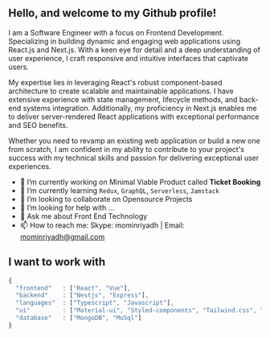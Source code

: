 
## Hello, and welcome to my Github profile!

I am a Software Engineer with a focus on Frontend Development. Specializing in building dynamic and engaging web applications using React.js and Next.js. With a keen eye for detail and a deep understanding of user experience, I craft responsive and intuitive interfaces that captivate users.

My expertise lies in leveraging React's robust component-based architecture to create scalable and maintainable applications. I have extensive experience with state management, lifecycle methods, and back-end systems integration. Additionally, my proficiency in Next.js enables me to deliver server-rendered React applications with exceptional performance and SEO benefits.

Whether you need to revamp an existing web application or build a new one from scratch, I am confident in my ability to contribute to your project's success with my technical skills and passion for delivering exceptional user experiences.


- 🔭 I’m currently working on Minimal Viable Product called **Ticket Booking**
- 🌱 I’m currently learning `Redux`, `GraphQL`, `Serverless`, `Jamstack`
- 👯 I’m looking to collaborate on Opensource Projects
- 🤔 I’m looking for help with ...
- 💬 Ask me about Front End Technology
- 📫 How to reach me: Skype: mominriyadh  | Email: mominriyadh@gmail.com  
## I want to work with
```javascript
{
  "frontend"   : ["React", "Vue"],
  "backend"    : ["Nestjs", "Express"],
  "languages"  : ["Typescript", "Javascript"],
  "ui"         : ["Material-ui", "Styled-components", "Tailwind.css", "Ant Design", "Bootstrap 5+"]
  "database"   : ["MongoDB", "MuSql"]
}
```




